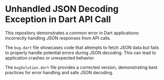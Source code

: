 # Unhandled JSON Decoding Exception in Dart API Call

This repository demonstrates a common error in Dart applications: incorrectly handling JSON responses from API calls.

The `bug.dart` file showcases code that attempts to fetch JSON data but fails to properly handle potential errors during JSON decoding.  This can lead to application crashes or unexpected behavior.

The `bugSolution.dart` file provides a corrected version, demonstrating best practices for error handling and safe JSON decoding.